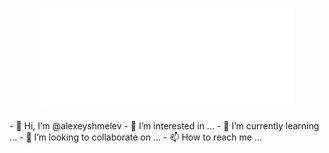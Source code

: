 <p align="center">
  <img src="https://github.com/alexeyshmelev/alexeyshmelev/blob/da781eb04524260b92c196d48f54cc97b6a2f750/git.svg" width="80%">
</p>
- 👋 Hi, I’m @alexeyshmelev
- 👀 I’m interested in ...
- 🌱 I’m currently learning ...
- 💞️ I’m looking to collaborate on ...
- 📫 How to reach me ...

<!---
alexeyshmelev/alexeyshmelev is a ✨ special ✨ repository because its `README.md` (this file) appears on your GitHub profile.
You can click the Preview link to take a look at your changes.
--->
